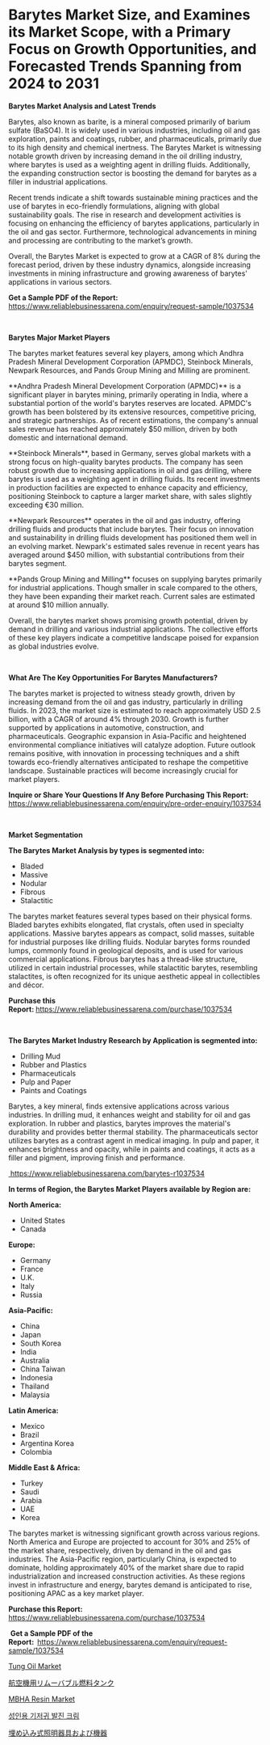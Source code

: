 <p><h1>Barytes Market Size, and Examines its Market Scope, with a Primary Focus on Growth Opportunities, and Forecasted Trends Spanning from 2024 to 2031</h1></p><p><strong>Barytes Market Analysis and Latest Trends</strong></p>
<p><p>Barytes, also known as barite, is a mineral composed primarily of barium sulfate (BaSO4). It is widely used in various industries, including oil and gas exploration, paints and coatings, rubber, and pharmaceuticals, primarily due to its high density and chemical inertness. The Barytes Market is witnessing notable growth driven by increasing demand in the oil drilling industry, where barytes is used as a weighting agent in drilling fluids. Additionally, the expanding construction sector is boosting the demand for barytes as a filler in industrial applications.</p><p>Recent trends indicate a shift towards sustainable mining practices and the use of barytes in eco-friendly formulations, aligning with global sustainability goals. The rise in research and development activities is focusing on enhancing the efficiency of barytes applications, particularly in the oil and gas sector. Furthermore, technological advancements in mining and processing are contributing to the market’s growth.</p><p>Overall, the Barytes Market is expected to grow at a CAGR of 8% during the forecast period, driven by these industry dynamics, alongside increasing investments in mining infrastructure and growing awareness of barytes' applications in various sectors.</p></p>
<p><strong>Get a Sample PDF of the Report:&nbsp;</strong> <a href="https://www.reliablebusinessarena.com/enquiry/request-sample/1037534">https://www.reliablebusinessarena.com/enquiry/request-sample/1037534</a></p>
<p>&nbsp;</p>
<p><strong>Barytes Major Market Players</strong></p>
<p><p>The barytes market features several key players, among which Andhra Pradesh Mineral Development Corporation (APMDC), Steinbock Minerals, Newpark Resources, and Pands Group Mining and Milling are prominent.</p><p>**Andhra Pradesh Mineral Development Corporation (APMDC)** is a significant player in barytes mining, primarily operating in India, where a substantial portion of the world's barytes reserves are located. APMDC's growth has been bolstered by its extensive resources, competitive pricing, and strategic partnerships. As of recent estimations, the company's annual sales revenue has reached approximately $50 million, driven by both domestic and international demand.</p><p>**Steinbock Minerals**, based in Germany, serves global markets with a strong focus on high-quality barytes products. The company has seen robust growth due to increasing applications in oil and gas drilling, where barytes is used as a weighting agent in drilling fluids. Its recent investments in production facilities are expected to enhance capacity and efficiency, positioning Steinbock to capture a larger market share, with sales slightly exceeding €30 million.</p><p>**Newpark Resources** operates in the oil and gas industry, offering drilling fluids and products that include barytes. Their focus on innovation and sustainability in drilling fluids development has positioned them well in an evolving market. Newpark's estimated sales revenue in recent years has averaged around $450 million, with substantial contributions from their barytes segment.</p><p>**Pands Group Mining and Milling** focuses on supplying barytes primarily for industrial applications. Though smaller in scale compared to the others, they have been expanding their market reach. Current sales are estimated at around $10 million annually.</p><p>Overall, the barytes market shows promising growth potential, driven by demand in drilling and various industrial applications. The collective efforts of these key players indicate a competitive landscape poised for expansion as global industries evolve.</p></p>
<p>&nbsp;</p>
<p><strong>What Are The Key Opportunities For Barytes Manufacturers?</strong></p>
<p><p>The barytes market is projected to witness steady growth, driven by increasing demand from the oil and gas industry, particularly in drilling fluids. In 2023, the market size is estimated to reach approximately USD 2.5 billion, with a CAGR of around 4% through 2030. Growth is further supported by applications in automotive, construction, and pharmaceuticals. Geographic expansion in Asia-Pacific and heightened environmental compliance initiatives will catalyze adoption. Future outlook remains positive, with innovation in processing techniques and a shift towards eco-friendly alternatives anticipated to reshape the competitive landscape. Sustainable practices will become increasingly crucial for market players.</p></p>
<p><strong>Inquire or Share Your Questions If Any Before Purchasing This Report:</strong> <a href="https://www.reliablebusinessarena.com/enquiry/pre-order-enquiry/1037534">https://www.reliablebusinessarena.com/enquiry/pre-order-enquiry/1037534</a></p>
<p>&nbsp;</p>
<p><strong>Market Segmentation</strong></p>
<p><strong>The Barytes Market Analysis by types is segmented into:</strong></p>
<p><ul><li>Bladed</li><li>Massive</li><li>Nodular</li><li>Fibrous</li><li>Stalactitic</li></ul></p>
<p><p>The barytes market features several types based on their physical forms. Bladed barytes exhibits elongated, flat crystals, often used in specialty applications. Massive barytes appears as compact, solid masses, suitable for industrial purposes like drilling fluids. Nodular barytes forms rounded lumps, commonly found in geological deposits, and is used for various commercial applications. Fibrous barytes has a thread-like structure, utilized in certain industrial processes, while stalactitic barytes, resembling stalactites, is often recognized for its unique aesthetic appeal in collectibles and décor.</p></p>
<p><strong>Purchase this Report:&nbsp;</strong><a href="https://www.reliablebusinessarena.com/purchase/1037534">https://www.reliablebusinessarena.com/purchase/1037534</a></p>
<p>&nbsp;</p>
<p><strong>The Barytes Market Industry Research by Application is segmented into:</strong></p>
<p><ul><li>Drilling Mud</li><li>Rubber and Plastics</li><li>Pharmaceuticals</li><li>Pulp and Paper</li><li>Paints and Coatings</li></ul></p>
<p><p>Barytes, a key mineral, finds extensive applications across various industries. In drilling mud, it enhances weight and stability for oil and gas exploration. In rubber and plastics, barytes improves the material's durability and provides better thermal stability. The pharmaceuticals sector utilizes barytes as a contrast agent in medical imaging. In pulp and paper, it enhances brightness and opacity, while in paints and coatings, it acts as a filler and pigment, improving finish and performance.</p></p>
<p><a href="https://www.reliablebusinessarena.com/barytes-r1037534">&nbsp;https://www.reliablebusinessarena.com/barytes-r1037534</a></p>
<p><strong>In terms of Region, the Barytes Market Players available by Region are:</strong></p>
<p>
    <p> <strong> North America: </strong>
        <ul>
            <li>United States</li>
            <li>Canada</li>
        </ul>
        </p> 
    <p> <strong> Europe: </strong>
        <ul>
            <li>Germany</li>
            <li>France</li>
            <li>U.K.</li>
            <li>Italy</li>
            <li>Russia</li>
        </ul>
        </p> 
    <p> <strong> Asia-Pacific: </strong>
        <ul>
            <li>China</li>
            <li>Japan</li>
            <li>South Korea</li>
            <li>India</li>
            <li>Australia</li>
            <li>China Taiwan</li>
            <li>Indonesia</li>
            <li>Thailand</li>
            <li>Malaysia</li>
        </ul>
        </p> 
    <p> <strong> Latin America: </strong>
        <ul>
            <li>Mexico</li>
            <li>Brazil</li>
            <li>Argentina Korea</li>
            <li>Colombia</li>
        </ul>
        </p> 
    <p> <strong> Middle East & Africa: </strong>
        <ul>
            <li>Turkey</li>
            <li>Saudi</li>
            <li>Arabia</li>
            <li>UAE</li>
            <li>Korea</li>
        </ul>
    </p>
    </p>
<p><p>The barytes market is witnessing significant growth across various regions. North America and Europe are projected to account for 30% and 25% of the market share, respectively, driven by demand in the oil and gas industries. The Asia-Pacific region, particularly China, is expected to dominate, holding approximately 40% of the market share due to rapid industrialization and increased construction activities. As these regions invest in infrastructure and energy, barytes demand is anticipated to rise, positioning APAC as a key market player.</p></p>
<p><strong>Purchase this Report: </strong><a href="https://www.reliablebusinessarena.com/purchase/1037534">https://www.reliablebusinessarena.com/purchase/1037534</a></p>
<p>&nbsp;<strong>Get a Sample PDF of the Report:&nbsp;&nbsp;</strong><a href="https://www.reliablebusinessarena.com/enquiry/request-sample/1037534">https://www.reliablebusinessarena.com/enquiry/request-sample/1037534</a></p>
<p><strong></strong></p>
<p><p><a href="https://issuu.com/reportprime-2/docs/tung-oil-market-size-2030.pptx_22961440789f32">Tung Oil Market</a></p><p><a href="https://medium.com/@lylabrown2022/%E3%82%B0%E3%83%AD%E3%83%BC%E3%83%90%E3%83%AB%E8%88%AA%E7%A9%BA%E6%A9%9F%E7%9D%80%E8%84%B1%E5%8F%AF%E8%83%BD%E7%87%83%E6%96%99%E3%82%BF%E3%83%B3%E3%82%AF%E5%B8%82%E5%A0%B4%E5%88%86%E6%9E%90-%E4%B8%BB%E8%A6%81%E5%B8%82%E5%A0%B4%E3%83%88%E3%83%AC%E3%83%B3%E3%83%89%E3%81%A8%E5%B0%86%E6%9D%A5%E3%81%AE%E4%BA%88%E6%B8%AC-2024%E5%B9%B4-2031%E5%B9%B4-f868449793c0">航空機用リムーバブル燃料タンク</a></p><p><a href="https://www.linkedin.com/pulse/strategic-market-insights-navigating-global-mbha-resin-landscape-iwesf?trackingId=eMIDrnv4RUi8TutSTclDww%3D%3D">MBHA Resin Market</a></p><p><a href="https://medium.com/@emma_paterson_grant/adult-diaper-rash-cream-market-%EC%9D%98-%EA%B8%80%EB%A1%9C%EB%B2%8C-%EC%8B%9C%EC%9E%A5-%EA%B0%9C%EC%9A%94%EB%8A%94-%EC%A0%84-%EC%84%B8%EA%B3%84-%EB%B0%8F-%EC%A3%BC%EC%9A%94-%EC%8B%9C%EC%9E%A5%EC%9D%98-%EC%82%B0%EC%97%85%EC%97%90-%EC%98%81%ED%96%A5%EC%9D%84-%EB%AF%B8%EC%B9%98%EB%8A%94-%EC%A3%BC%EC%9A%94-%ED%8A%B8%EB%A0%8C%EB%93%9C%EC%97%90-%EB%8C%80%ED%95%9C-%EB%8F%85%ED%8A%B9%ED%95%9C-%EA%B4%80%EC%A0%90%EC%9D%84-%EC%A0%9C%EA%B3%B5%ED%95%A9%EB%8B%88%EB%8B%A4-3c1b75e493d1">성인용 기저귀 발진 크림</a></p><p><a href="https://medium.com/@lylabrown2022/recessed-lighting-fixture-and-equipment-market-%E3%81%AF-%E3%82%B3%E3%82%B9%E3%83%88%E7%AE%A1%E7%90%86%E3%81%A8%E5%8A%B9%E7%8E%87%E5%90%91%E4%B8%8A%E3%82%92%E5%84%AA%E5%85%88%E3%81%97%E3%81%BE%E3%81%99-%E3%81%95%E3%82%89%E3%81%AB-%E5%A0%B1%E5%91%8A%E6%9B%B8%E3%81%AF%E5%B8%82%E5%A0%B4%E3%81%AE%E9%9C%80%E8%A6%81%E9%9D%A2%E3%81%A8%E4%BE%9B%E7%B5%A6%E9%9D%A2%E3%81%AE%E4%B8%A1%E6%96%B9%E3%82%92%E3%82%AB%E3%83%90%E3%83%BC%E3%81%97%E3%81%A6%E3%81%84%E3%81%BE%E3%81%99-c4786b5eb4c7">埋め込み式照明器具および機器</a></p></p>